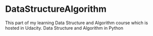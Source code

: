 # DataStructureAlgorithm
This part of my learning Data Structure and Algorithm course which is hosted in Udacity. Data Structure and Algorithm in Python
